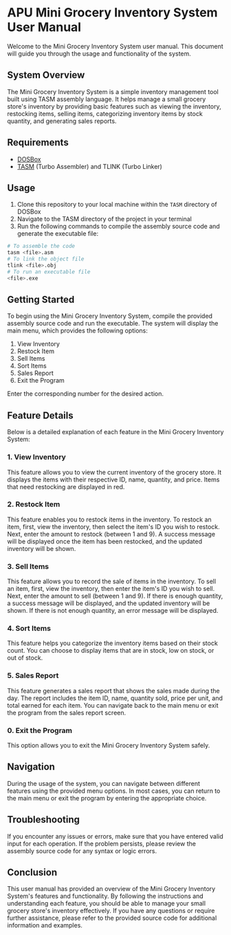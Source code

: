 # APU Mini Grocery Inventory System User Manual

Welcome to the Mini Grocery Inventory System user manual. This document will guide you through the usage and functionality of the system.

## System Overview

The Mini Grocery Inventory System is a simple inventory management tool built using TASM assembly language. It helps manage a small grocery store's inventory by providing basic features such as viewing the inventory, restocking items, selling items, categorizing inventory items by stock quantity, and generating sales reports.

## Requirements

- [DOSBox](https://www.dosbox.com/download.php)
- [TASM](https://sourceforge.net/projects/guitasm8086/) (Turbo Assembler) and TLINK (Turbo Linker)

## Usage

1. Clone this repository to your local machine within the `TASM` directory of DOSBox
2. Navigate to the TASM directory of the project in your terminal
3. Run the following commands to compile the assembly source code and generate the executable file:

```bash
# To assemble the code
tasm <file>.asm
# To link the object file
tlink <file>.obj
# To run an executable file
<file>.exe
```

## Getting Started

To begin using the Mini Grocery Inventory System, compile the provided assembly source code and run the executable. The system will display the main menu, which provides the following options:

1. View Inventory
2. Restock Item
3. Sell Items
4. Sort Items
5. Sales Report
6. Exit the Program

Enter the corresponding number for the desired action.

## Feature Details

Below is a detailed explanation of each feature in the Mini Grocery Inventory System:

### 1. View Inventory

This feature allows you to view the current inventory of the grocery store. It displays the items with their respective ID, name, quantity, and price. Items that need restocking are displayed in red.

### 2. Restock Item

This feature enables you to restock items in the inventory. To restock an item, first, view the inventory, then select the item's ID you wish to restock. Next, enter the amount to restock (between 1 and 9). A success message will be displayed once the item has been restocked, and the updated inventory will be shown.

### 3. Sell Items

This feature allows you to record the sale of items in the inventory. To sell an item, first, view the inventory, then enter the item's ID you wish to sell. Next, enter the amount to sell (between 1 and 9). If there is enough quantity, a success message will be displayed, and the updated inventory will be shown. If there is not enough quantity, an error message will be displayed.

### 4. Sort Items

This feature helps you categorize the inventory items based on their stock count. You can choose to display items that are in stock, low on stock, or out of stock.

### 5. Sales Report

This feature generates a sales report that shows the sales made during the day. The report includes the item ID, name, quantity sold, price per unit, and total earned for each item. You can navigate back to the main menu or exit the program from the sales report screen.

### 0. Exit the Program

This option allows you to exit the Mini Grocery Inventory System safely.

## Navigation

During the usage of the system, you can navigate between different features using the provided menu options. In most cases, you can return to the main menu or exit the program by entering the appropriate choice.

## Troubleshooting

If you encounter any issues or errors, make sure that you have entered valid input for each operation. If the problem persists, please review the assembly source code for any syntax or logic errors.

## Conclusion

This user manual has provided an overview of the Mini Grocery Inventory System's features and functionality. By following the instructions and understanding each feature, you should be able to manage your small grocery store's inventory effectively. If you have any questions or require further assistance, please refer to the provided source code for additional information and examples.
